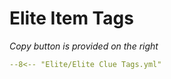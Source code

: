 # Elite Item Tags
_Copy button is provided on the right_
``` yaml title=""
--8<-- "Elite/Elite Clue Tags.yml"
```